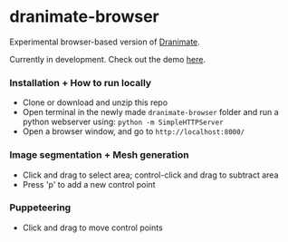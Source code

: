 # dranimate-browser

Experimental browser-based version of <a href="http://www.dranimate.com">Dranimate</a>.

Currently in development.
Check out the demo [here](http://cmuartfab.github.io/dranimate-browser/oldindex.html).

### Installation + How to run locally
* Clone or download and unzip this repo
* Open terminal in the newly made `dranimate-browser` folder and run a python webserver using: `python -m SimpleHTTPServer`
* Open a browser window, and go to `http://localhost:8000/`

### Image segmentation + Mesh generation
* Click and drag to select area; control-click and drag to subtract area
* Press 'p' to add a new control point
 
### Puppeteering
* Click and drag to move control points
